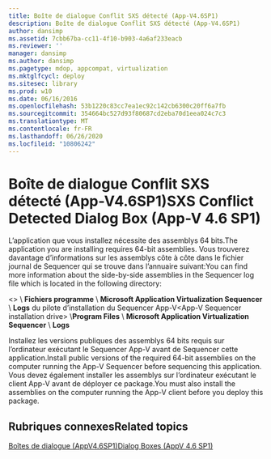 ```yaml
---
title: Boîte de dialogue Conflit SXS détecté (App-V4.6SP1)
description: Boîte de dialogue Conflit SXS détecté (App-V4.6SP1)
author: dansimp
ms.assetid: 7cbb67ba-cc11-4f10-b903-4a6af233eacb
ms.reviewer: ''
manager: dansimp
ms.author: dansimp
ms.pagetype: mdop, appcompat, virtualization
ms.mktglfcycl: deploy
ms.sitesec: library
ms.prod: w10
ms.date: 06/16/2016
ms.openlocfilehash: 53b1220c83cc7ea1ec92c142cb6300c20ff6a7fb
ms.sourcegitcommit: 354664bc527d93f80687cd2eba70d1eea024c7c3
ms.translationtype: MT
ms.contentlocale: fr-FR
ms.lasthandoff: 06/26/2020
ms.locfileid: "10806242"
---
```

# <span data-ttu-id="28831-103">Boîte de dialogue Conflit SXS détecté (App-V4.6SP1)</span><span class="sxs-lookup"><span data-stu-id="28831-103">SXS Conflict Detected Dialog Box (App-V 4.6 SP1)</span></span>


<span data-ttu-id="28831-104">L’application que vous installez nécessite des assemblys 64 bits.</span><span class="sxs-lookup"><span data-stu-id="28831-104">The application you are installing requires 64-bit assemblies.</span></span> <span data-ttu-id="28831-105">Vous trouverez davantage d’informations sur les assemblys côte à côte dans le fichier journal de Sequencer qui se trouve dans l’annuaire suivant:</span><span class="sxs-lookup"><span data-stu-id="28831-105">You can find more information about the side-by-side assemblies in the Sequencer log file which is located in the following directory:</span></span>

<span data-ttu-id="28831-106">&lt;&gt;  \\ **Fichiers programme**  \\  **Microsoft Application Virtualization Sequencer**  \\  **Logs** du pilote d’installation du Sequencer App-V</span><span class="sxs-lookup"><span data-stu-id="28831-106">&lt;App-V Sequencer installation drive&gt; \\**Program Files** \\ **Microsoft Application Virtualization Sequencer** \\ **Logs**</span></span>

<span data-ttu-id="28831-107">Installez les versions publiques des assemblys 64 bits requis sur l’ordinateur exécutant le Sequencer App-V avant de Sequencer cette application.</span><span class="sxs-lookup"><span data-stu-id="28831-107">Install public versions of the required 64-bit assemblies on the computer running the App-V Sequencer before sequencing this application.</span></span> <span data-ttu-id="28831-108">Vous devez également installer les assemblys sur l’ordinateur exécutant le client App-V avant de déployer ce package.</span><span class="sxs-lookup"><span data-stu-id="28831-108">You must also install the assemblies on the computer running the App-V client before you deploy this package.</span></span>

## <span data-ttu-id="28831-109">Rubriques connexes</span><span class="sxs-lookup"><span data-stu-id="28831-109">Related topics</span></span>


[<span data-ttu-id="28831-110">Boîtes de dialogue (AppV4.6SP1)</span><span class="sxs-lookup"><span data-stu-id="28831-110">Dialog Boxes (AppV 4.6 SP1)</span></span>](dialog-boxes--appv-46-sp1-.md)

 

 





